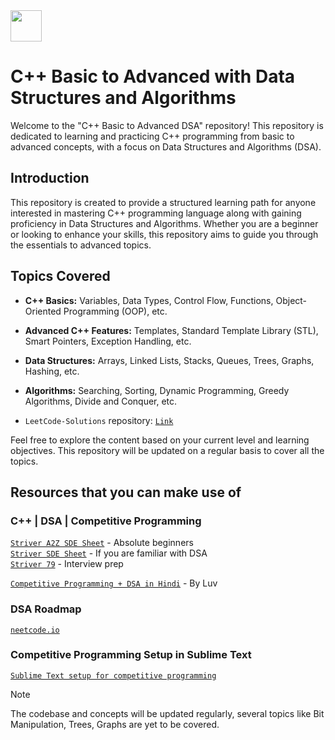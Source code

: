 <img src="https://user-images.githubusercontent.com/74038190/212284087-bbe7e430-757e-4901-90bf-4cd2ce3e1852.gif" width = "50">

# C++ Basic to Advanced with Data Structures and Algorithms

Welcome to the "C++ Basic to Advanced DSA" repository! This repository is dedicated to learning and practicing C++ programming from basic to advanced concepts, with a focus on Data Structures and Algorithms (DSA).

## Introduction

This repository is created to provide a structured learning path for anyone interested in mastering C++ programming language along with gaining proficiency in Data Structures and Algorithms. Whether you are a beginner or looking to enhance your skills, this repository aims to guide you through the essentials to advanced topics.

## Topics Covered

- **C++ Basics:** Variables, Data Types, Control Flow, Functions, Object-Oriented Programming (OOP), etc.
- **Advanced C++ Features:** Templates, Standard Template Library (STL), Smart Pointers, Exception Handling, etc.
- **Data Structures:** Arrays, Linked Lists, Stacks, Queues, Trees, Graphs, Hashing, etc.
- **Algorithms:** Searching, Sorting, Dynamic Programming, Greedy Algorithms, Divide and Conquer, etc.

- `LeetCode-Solutions` repository: [`Link`](https://github.com/mounishvatti/LeetCode-Solutions)

Feel free to explore the content based on your current level and learning objectives.
This repository will be updated on a regular basis to cover all the topics.

## Resources that you can make use of

### C++ | DSA | Competitive Programming
[`Striver A2Z SDE Sheet`](https://takeuforward.org/strivers-a2z-dsa-course/strivers-a2z-dsa-course-sheet-2/) -  Absolute beginners<br>
[`Striver SDE Sheet`](https://takeuforward.org/interviews/strivers-sde-sheet-top-coding-interview-problems/) -  If you are familiar with DSA<br>
[`Striver 79`](https://takeuforward.org/interview-sheets/strivers-79-last-moment-dsa-sheet-ace-interviews/) -  Interview prep<br>

[`Competitive Programming + DSA in Hindi`](https://www.youtube.com/playlist?list=PLauivoElc3ggagradg8MfOZreCMmXMmJ-) - By Luv<br>

### DSA Roadmap 
[`neetcode.io`](https://neetcode.io/roadmap) 

### Competitive Programming Setup in Sublime Text

[`Sublime Text setup for competitive programming`](https://github.com/mounishvatti/competitive-programming-setup)
<br>

> [!NOTE]
> The codebase and concepts will be updated regularly, several topics like Bit Manipulation, Trees, Graphs are yet to be covered.
